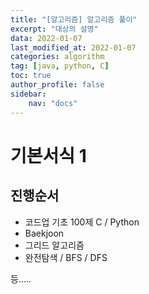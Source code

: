 ```yaml
---
title: "[알고리즘] 알고리즘 풀이"
excerpt: "대상의 설명"
data: 2022-01-07
last_modified_at: 2022-01-07
categories: algorithm
tag: [java, python, C]
toc: true
author_profile: false
sidebar:
    nav: "docs"
---
```


# 기본서식 1

## 진행순서

-   코드업 기초 100제 C / Python
-   Baekjoon
-   그리드 알고리즘
-   완전탐색 / BFS / DFS

등.....
